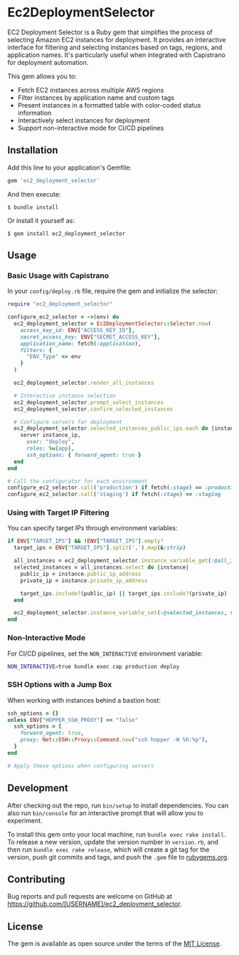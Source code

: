 # Ec2DeploymentSelector

EC2 Deployment Selector is a Ruby gem that simplifies the process of selecting Amazon EC2 instances for deployment. It provides an interactive interface for filtering and selecting instances based on tags, regions, and application names. It's particularly useful when integrated with Capistrano for deployment automation.

This gem allows you to:
- Fetch EC2 instances across multiple AWS regions
- Filter instances by application name and custom tags
- Present instances in a formatted table with color-coded status information
- Interactively select instances for deployment
- Support non-interactive mode for CI/CD pipelines

## Installation

Add this line to your application's Gemfile:

```ruby
gem 'ec2_deployment_selector'
```

And then execute:

    $ bundle install

Or install it yourself as:

    $ gem install ec2_deployment_selector

## Usage

### Basic Usage with Capistrano

In your `config/deploy.rb` file, require the gem and initialize the selector:

```ruby
require "ec2_deployment_selector"

configure_ec2_selector = ->(env) do
  ec2_deployment_selector = Ec2DeploymentSelector::Selector.new(
    access_key_id: ENV["ACCESS_KEY_ID"],
    secret_access_key: ENV["SECRET_ACCESS_KEY"],
    application_name: fetch(:application),
    filters: {
      "ENV_Type" => env
    }
  )

  ec2_deployment_selector.render_all_instances

  # Interactive instance selection
  ec2_deployment_selector.prompt_select_instances
  ec2_deployment_selector.confirm_selected_instances

  # Configure servers for deployment
  ec2_deployment_selector.selected_instances_public_ips.each do |instance_ip|
    server instance_ip,
      user: "deploy",
      roles: %w{app},
      ssh_options: { forward_agent: true }
  end
end

# Call the configurator for each environment
configure_ec2_selector.call('production') if fetch(:stage) == :production
configure_ec2_selector.call('staging') if fetch(:stage) == :staging
```

### Using with Target IP Filtering

You can specify target IPs through environment variables:

```ruby
if ENV["TARGET_IPS"] && !ENV["TARGET_IPS"].empty?
  target_ips = ENV["TARGET_IPS"].split(',').map(&:strip)

  all_instances = ec2_deployment_selector.instance_variable_get(:@all_instances) || []
  selected_instances = all_instances.select do |instance|
    public_ip = instance.public_ip_address
    private_ip = instance.private_ip_address

    target_ips.include?(public_ip) || target_ips.include?(private_ip)
  end

  ec2_deployment_selector.instance_variable_set(:@selected_instances, selected_instances)
end
```

### Non-Interactive Mode

For CI/CD pipelines, set the `NON_INTERACTIVE` environment variable:

```bash
NON_INTERACTIVE=true bundle exec cap production deploy
```

### SSH Options with a Jump Box

When working with instances behind a bastion host:

```ruby
ssh_options = {}
unless ENV["HOPPER_SSH_PROXY"] == "false"
  ssh_options = {
    forward_agent: true,
    proxy: Net::SSH::Proxy::Command.new("ssh hopper -W %h:%p"),
  }
end

# Apply these options when configuring servers
```

## Development

After checking out the repo, run `bin/setup` to install dependencies. You can also run `bin/console` for an interactive prompt that will allow you to experiment.

To install this gem onto your local machine, run `bundle exec rake install`. To release a new version, update the version number in `version.rb`, and then run `bundle exec rake release`, which will create a git tag for the version, push git commits and tags, and push the `.gem` file to [rubygems.org](https://rubygems.org).

## Contributing

Bug reports and pull requests are welcome on GitHub at https://github.com/[USERNAME]/ec2_deployment_selector.


## License

The gem is available as open source under the terms of the [MIT License](https://opensource.org/licenses/MIT).
